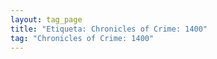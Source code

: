 ```yaml
---
layout: tag_page
title: "Etiqueta: Chronicles of Crime: 1400"
tag: "Chronicles of Crime: 1400"
---
```

